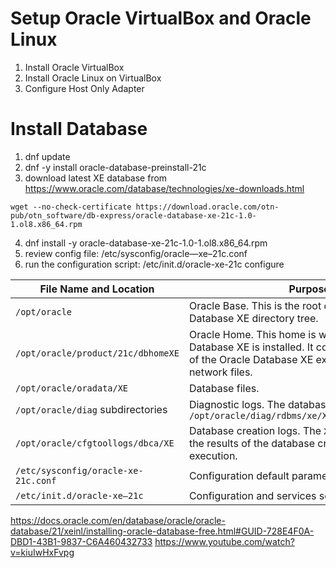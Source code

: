 # Setup Oracle VirtualBox and Oracle Linux

1. Install Oracle VirtualBox
2. Install Oracle Linux on VirtualBox
3. Configure Host Only Adapter

# Install Database
1. dnf update
2. dnf -y install oracle-database-preinstall-21c
3. download latest XE database from https://www.oracle.com/database/technologies/xe-downloads.html
   
`wget --no-check-certificate https://download.oracle.com/otn-pub/otn_software/db-express/oracle-database-xe-21c-1.0-1.ol8.x86_64.rpm`
 

4. dnf install -y oracle-database-xe-21c-1.0-1.ol8.x86_64.rpm
5. review config file: /etc/sysconfig/oracle—xe–21c.conf
6. run the configuration script: /etc/init.d/oracle-xe-21c configure

| File Name and Location | Purpose |
|--|--|
|`/opt/oracle`|Oracle Base. This is the root of the Oracle Database XE directory tree.|
|`/opt/oracle/product/21c/dbhomeXE`|Oracle Home. This home is where the Oracle Database XE is installed. It contains the directories of the Oracle Database XE executables and network files.|
|`/opt/oracle/oradata/XE`|Database files.|
|`/opt/oracle/diag`  subdirectories|Diagnostic logs. The database alert log is  `/opt/oracle/diag/rdbms/xe/XE/trace/alert_XE.log`|
|`/opt/oracle/cfgtoollogs/dbca/XE`|Database creation logs. The  `XE.log`  file contains the results of the database creation script execution.|
|`/etc/sysconfig/oracle-xe-21c.conf`|Configuration default parameters.|
|`/etc/init.d/oracle-xe—21c`|Configuration and services script.|

https://docs.oracle.com/en/database/oracle/oracle-database/21/xeinl/installing-oracle-database-free.html#GUID-728E4F0A-DBD1-43B1-9837-C6A460432733
https://www.youtube.com/watch?v=kiuIwHxFvpg
